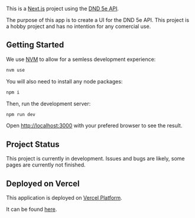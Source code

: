 This is a [Next.js](https://nextjs.org/) project using the [DND 5e API](https://www.dnd5eapi.co/).

The purpose of this app is to create a UI for the DND 5e API. This project is a hobby project and has no intention for any comercial use.

## Getting Started

We use [NVM](https://github.com/nvm-sh/nvm) to allow for a semless development experience:

```bash
nvm use
```
You will also need to install any node packages:

```bash
npm i
```

Then, run the development server:

```bash
npm run dev
```

Open [http://localhost:3000](http://localhost:3000) with your prefered browser to see the result.

## Project Status

This project is currently in development. Issues and bugs are likely, some pages are currently not finished.
## Deployed on Vercel

This application is deployed on [Vercel Platform](https://vercel.com/new?utm_medium=default-template&filter=next.js&utm_source=create-next-app&utm_campaign=create-next-app-readme).

It can be found [here](https://dnd-index.vercel.app/).
